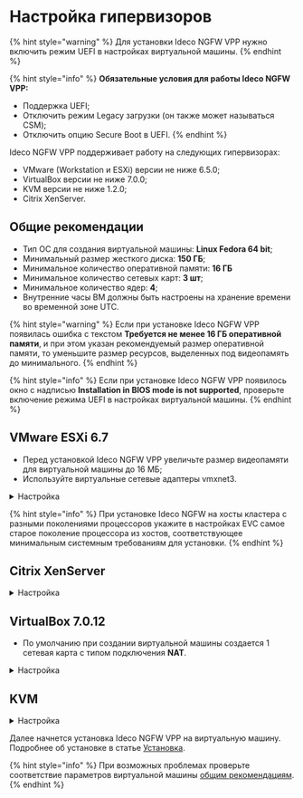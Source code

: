 # Настройка гипервизоров

{% hint style="warning" %}
Для установки Ideco NGFW VPP нужно включить режим UEFI в настройках виртуальной машины.
{% endhint %}

{% hint style="info" %}
**Обязательные условия для работы Ideco NGFW VPP:**
* Поддержка UEFI;
* Отключить режим Legacy загрузки (он также может называться CSM);
* Отключить опцию Secure Boot в UEFI.
{% endhint %}

Ideco NGFW VPP поддерживает работу на следующих гипервизорах:

* VMware (Workstation и ESXi) версии не ниже 6.5.0;
* VirtualBox версии не ниже 7.0.0;
* KVM версии не ниже 1.2.0;
* Citrix XenServer.

## Общие рекомендации

* Тип ОС для создания виртуальной машины: **Linux Fedora 64 bit**;
* Минимальный размер жесткого диска: **150 ГБ**;
* Минимальное количество оперативной памяти: **16 ГБ**
* Минимальное количество сетевых карт: **3 шт**;
* Минимальное количество ядер: **4**;
* Внутренние часы ВМ должны быть настроены на хранение времени во временной зоне UTC.

{% hint style="warning" %}
Если при установке Ideco NGFW VPP появилась ошибка с текстом **Требуется не менее 16 ГБ оперативной памяти**, и при этом указан рекомендуемый размер оперативной памяти, то уменьшите размер ресурсов, выделенных под видеопамять до минимального.
{% endhint %}

{% hint style="info" %}
Если при установке Ideco NGFW VPP появилось окно с надписью **Installation in BIOS mode is not supported**, проверьте включение режима UEFI в настройках виртуальной машины.
{% endhint %}

## VMware ESXi 6.7

* Перед установкой Ideco NGFW VPP увеличьте размер видеопамяти для виртуальной машины до 16 МБ;
* Используйте виртуальные сетевые адаптеры vmxnet3.
<details>
<summary>Настройка</summary>

Перед установкой Ideco NGFW VPP загрузите образ, скачанный с [MY.IDECO](https://my.ideco.ru), на VMware ESXi.
При настройке виртуальной машины потребуется указать его путь.

1. Cоздайте виртуальную машину:

   ![](/.gitbook/assets/setup-hypervisor4.png)

2. Укажите **Имя** виртуальной машине и установите остальные настройки как на скриншоте:

    ![](/.gitbook/assets/setup-hypervisor5.png)

3. Выберите хранилище для виртуальной машины:

    ![](/.gitbook/assets/setup-hypervisor6.png)

4. Установите размер оперативной памяти **16ГБ** и размер диска **150ГБ**. После выберите в поле **CD/DVD Drive** Datastore ISO file и укажите путь к загрузочному образу:

    ![](/.gitbook/assets/setup-hypervisor7.png)

5. Включите **UEFI** на вкладке **VM Options**, выбрав в поле **Firmware** EFI:

    ![](/.gitbook/assets/setup-hypervisor8.png)

6. Нажмите **Finish**.

    ![](/.gitbook/assets/setup-hypervisor9.png)
</details>

{% hint style="info" %}
При установке Ideco NGFW на хосты кластера с разными поколениями процессоров укажите в настройках EVC самое старое поколение процессора из хостов, соответствующее минимальным системным требованиям для установки.
{% endhint %}

## Citrix XenServer
<details>
<summary>Настройка</summary>
Если xenserver не загружается с загрузочного образа:

1. Выполните команду `xe vm-list`. Она отобразит список виртуальных машин на xenserver;
2. Выберите виртуальную машину с NGFW VPP и запомните ее UUID;
3. Выполните команду:
```
xe vm-param-set uuid=<UUID> HVM-boot-policy=BIOS\ order HVM-boot-params:order=dc;
```

После 3 шага начнется загрузка с установочного носителя.

</details>

## VirtualBox 7.0.12

* По умолчанию при создании виртуальной машины создается 1 сетевая карта с типом подключения **NAT**.

<details>
<summary>Настройка</summary>

1. Укажите **Имя** виртуальной машины (ВМ), выберите директорию для ВМ и установите путь до загрузочного образа NGFW VPP. Остальные параметры установите как на скриншоте:

    ![](/.gitbook/assets/setup-hypervisor1.png)

2. Установите размер оперативной памяти ВМ (16ГБ) и нажмите **Включить EFI**:
   
    ![](/.gitbook/assets/setup-hypervisor2.png)

3. Создайте виртуальный жесткий диск под ВМ (Объем не меньше **150ГБ**):

    ![](/.gitbook/assets/setup-hypervisor3.png)

4. Нажмите **Готово**.

</details>

## KVM

<details>
<summary>Настройка</summary>

1. При установке Ideco NGFW VPP выберите тип операционной системы - **Fedora**.
2. На пятом шаге (virtim-manager) установки обязательно поставьте галочку **Проверить конфигурацию перед установкой** и нажмите кнопку **Готово**:

    ![](/.gitbook/assets/setup-hypervisor10.png)

3. Для дисков и сетвых карт измените интерфейс на **virtio**.
4. Для дисков используйте режим кеширования **writeback**, если диски хранятся в **qcow2** или **raw-файлах**.\
Если нет - проконсультируйтесь у администратора хранилища или нашей технической поддержки относительно выбора режима кеширования.
5. В появившемся окне на вкладке **Обзор** в поле **Firmware** выберите пункт **UEFI x86_64:/usr/share/OVMF/OVMF_CODE.fd.** Выбор этого пункта включит **UEFI** и выключит опцию **Secure Boot**:

    ![](/.gitbook/assets/setup-hypervisor11.png)

Если пункта **UEFI x86_64:/usr/share/OVMF/OVMF_CODE.fd** нет в списке, доустановите пакет ovmf. В Ubuntu этот пакет устанавливается командой `sudo apt install ovmf`.

</details>

Далее начнется установка Ideco NGFW VPP на виртуальную машину. Подробнее об установке в статье [Установка](/initial-setup/setup.md).

{% hint style="info" %}
При возможных проблемах проверьте соответствие параметров виртуальной машины [общим рекомендациям](#obshie-rekomendacii).
{% endhint %}